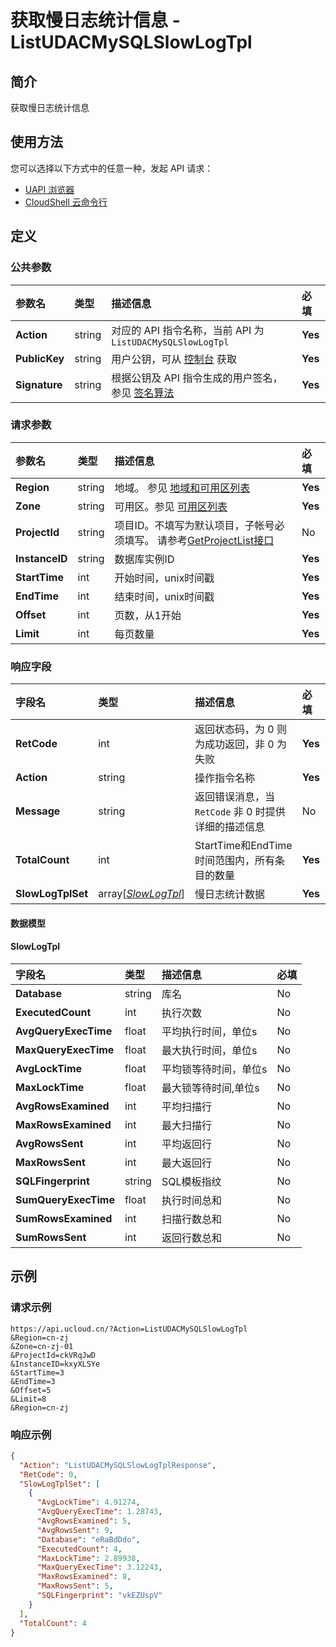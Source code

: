 # 获取慢日志统计信息 - ListUDACMySQLSlowLogTpl

## 简介

获取慢日志统计信息






## 使用方法

您可以选择以下方式中的任意一种，发起 API 请求：
- [UAPI 浏览器](https://console.ucloud.cn/uapi/detail?id=ListUDACMySQLSlowLogTpl)
- [CloudShell 云命令行](https://shell.ucloud.cn/)


## 定义

### 公共参数

| 参数名 | 类型 | 描述信息 | 必填 |
|:---|:---|:---|:---|
| **Action**     | string  | 对应的 API 指令名称，当前 API 为 `ListUDACMySQLSlowLogTpl`                        | **Yes** |
| **PublicKey**  | string  | 用户公钥，可从 [控制台](https://console.ucloud.cn/uapi/apikey) 获取                                             | **Yes** |
| **Signature**  | string  | 根据公钥及 API 指令生成的用户签名，参见 [签名算法](api/summary/signature.md)  | **Yes** |

### 请求参数

| 参数名 | 类型 | 描述信息 | 必填 |
|:---|:---|:---|:---|
| **Region** | string | 地域。 参见 [地域和可用区列表](https://docs.ucloud.cn/api/summary/regionlist) |**Yes**|
| **Zone** | string | 可用区。参见 [可用区列表](https://docs.ucloud.cn/api/summary/regionlist) |**Yes**|
| **ProjectId** | string | 项目ID。不填写为默认项目，子帐号必须填写。 请参考[GetProjectList接口](https://docs.ucloud.cn/api/summary/get_project_list) |No|
| **InstanceID** | string | 数据库实例ID |**Yes**|
| **StartTime** | int | 开始时间，unix时间戳 |**Yes**|
| **EndTime** | int | 结束时间，unix时间戳 |**Yes**|
| **Offset** | int | 页数，从1开始 |**Yes**|
| **Limit** | int | 每页数量 |**Yes**|

### 响应字段

| 字段名 | 类型 | 描述信息 | 必填 |
|:---|:---|:---|:---|
| **RetCode** | int | 返回状态码，为 0 则为成功返回，非 0 为失败 |**Yes**|
| **Action** | string | 操作指令名称 |**Yes**|
| **Message** | string | 返回错误消息，当 `RetCode` 非 0 时提供详细的描述信息 |No|
| **TotalCount** | int | StartTime和EndTime时间范围内，所有条目的数量 |**Yes**|
| **SlowLogTplSet** | array[[*SlowLogTpl*](#SlowLogTpl)] | 慢日志统计数据 |**Yes**|

#### 数据模型


#### SlowLogTpl

| 字段名 | 类型 | 描述信息 | 必填 |
|:---|:---|:---|:---|
| **Database** | string | 库名 |No|
| **ExecutedCount** | int | 执行次数 |No|
| **AvgQueryExecTime** | float | 平均执行时间，单位s |No|
| **MaxQueryExecTime** | float | 最大执行时间，单位s |No|
| **AvgLockTime** | float | 平均锁等待时间，单位s |No|
| **MaxLockTime** | float | 最大锁等待时间,单位s |No|
| **AvgRowsExamined** | int | 平均扫描行 |No|
| **MaxRowsExamined** | int | 最大扫描行 |No|
| **AvgRowsSent** | int | 平均返回行 |No|
| **MaxRowsSent** | int | 最大返回行 |No|
| **SQLFingerprint** | string | SQL模板指纹 |No|
| **SumQueryExecTime** | float | 执行时间总和 |No|
| **SumRowsExamined** | int | 扫描行数总和 |No|
| **SumRowsSent** | int | 返回行数总和 |No|

## 示例

### 请求示例
    
```
https://api.ucloud.cn/?Action=ListUDACMySQLSlowLogTpl
&Region=cn-zj
&Zone=cn-zj-01
&ProjectId=ckVRqJwD
&InstanceID=kxyXLSYe
&StartTime=3
&EndTime=3
&Offset=5
&Limit=8
&Region=cn-zj
```

### 响应示例
    
```json
{
  "Action": "ListUDACMySQLSlowLogTplResponse",
  "RetCode": 0,
  "SlowLogTplSet": [
    {
      "AvgLockTime": 4.91274,
      "AvgQueryExecTime": 1.28743,
      "AvgRowsExamined": 5,
      "AvgRowsSent": 9,
      "Database": "eRaBdDdo",
      "ExecutedCount": 4,
      "MaxLockTime": 2.89938,
      "MaxQueryExecTime": 3.12243,
      "MaxRowsExamined": 8,
      "MaxRowsSent": 5,
      "SQLFingerprint": "vkEZUspV"
    }
  ],
  "TotalCount": 4
}
```





